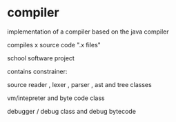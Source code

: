 # compiler
implementation of a compiler based on the java compiler

compiles x source code ".x files"


school software project 

contains constrainer:

 source reader , lexer , parser , ast and tree classes
 
 vm/intepreter and byte code class
 
 debugger / debug class and debug bytecode
